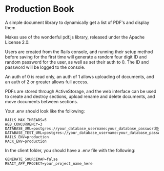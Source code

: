 # Production Book

A simple document library to dynamically get a list of PDF's and display them.

Makes use of the wonderful pdf.js library, released under the Apache License
2.0.

Users are created from the Rails console, and running their setup method before saving for the first time will generate a random four digit ID and random password for the user, as well as set their auth to 0. The ID and password will be logged to the console.

An auth of 0 is read only, an auth of 1 allows uploading of documents, and an auth of 2 or greater allows full access.

PDFs are stored through ActiveStorage, and the web interface can be used to create and destroy sections, upload rename and delete documents, and move documents between sections.

Your .env should look like the following:

```
RAILS_MAX_THREADS=5
WEB_CONCURRENCY=3
DATABASE_URL=postgres://your_database_username:your_database_password@your_database_host/your_database_name
DATABASE_TEST_URL=postgres://your_database_username:your_database_password@your_database_host/your_test_database_name
RAILS_ENV=production
RACK_ENV=production
```

In the client folder, you should have a .env file with the following:

```
GENERATE_SOURCEMAP=false
REACT_APP_PROJECT=your_project_name_here
```
